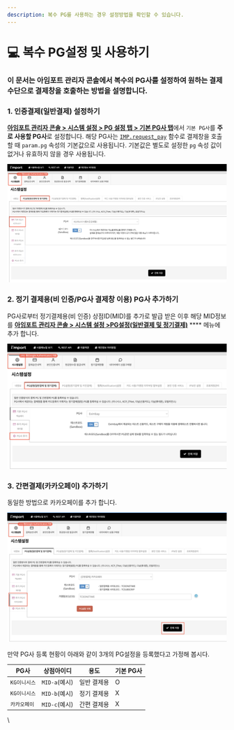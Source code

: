 ```yaml
---
description: 복수 PG를 사용하는 경우 설정방법을 확인할 수 있습니다.
---
```


# 💻 복수 PG설정 및 사용하기

### 이 문서는 아임포트 관리자 콘솔에서 복수의 PG사를 설정하여 원하는 결제 수단으로 결제창을 호출하는 방법을 설명합니다.

### 1. 인증결제(일반결제) 설정하기

[**아임포트 관리자 콘솔 > 시스템 설정 > PG 설정 탭 > 기본 PG사 탭**](https://admin.iamport.kr/settings#tab\_pg)에서 `기본 PG사`를 **주로 사용할 PG사**로 설정합니다. 해당 PG사는 [`IMP.request_pay`](../sdk/javascript-sdk/) 함수로 결제창을 호출할 때 `param.pg` 속성의 기본값으로 사용됩니다. 기본값은 별도로 설정한 `pg` 속성 값이 없거나 유효하지 않을 경우 사용됩니다.

![인증결제(일반결제) 설정하기](<../.gitbook/assets/image (5).png>)

### 2. 정기 결제용(비 인증/**PG사 결제창 이용**) PG사 추가하기

PG사로부터 정기결제용(비 인증) 상점ID(MID)를 추가로 발급 받은 이후 해당 MID정보를 [**아임포트 관리자 콘솔 > 시스템 설정 >PG설정(일반결제 및 정기결제)**](https://admin.iamport.kr/settings#tab\_pg) **** 메뉴에 추가 합니다.

![새로운 PG사 추가 화면](<../.gitbook/assets/image (10).png>)

### 3. **간편결제(카카오페이) 추가하기**

동일한 방법으로 카카오페이를 추가 합니다.

![간편결제 카카오페이 등록 예시](<../.gitbook/assets/image (14).png>)

만약 PG사 등록 현황이 아래와 같이 3개의 PG설정을 등록했다고 가정해 봅시다.

| PG사      | 상점아이디       | 용도     | 기본 PG사 |
| -------- | ----------- | ------ | ------ |
| `KG이니시스` | `MID-a`(예시) | 일반 결제용 | O      |
| `KG이니시스` | `MID-b`(예시) | 정기 결제용 | X      |
| `카카오페이`  | `MID-c`(예시) | 간편 결제용 | X      |

\
